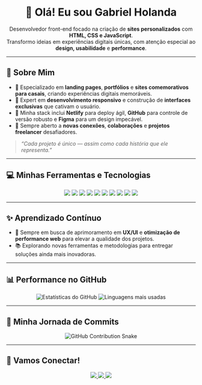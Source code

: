 <h1 align="center">👋 Olá! Eu sou Gabriel Holanda</h1>
<p align="center">
  Desenvolvedor front-end focado na criação de <strong>sites personalizados</strong> com <strong>HTML, CSS e JavaScript</strong>.<br>
  Transformo ideias em experiências digitais únicas, com atenção especial ao <strong>design, usabilidade</strong> e <strong>performance</strong>.
</p>

---

## 💫 Sobre Mim

- 💼 Especializado em **landing pages**, **portfólios** e **sites comemorativos para casais**, criando experiências digitais memoráveis.
- 🎯 Expert em **desenvolvimento responsivo** e construção de **interfaces exclusivas** que cativam o usuário.
- 🚀 Minha stack inclui **Netlify** para deploy ágil, **GitHub** para controle de versão robusto e **Figma** para um design impecável.
- 💬 Sempre aberto a **novas conexões**, **colaborações** e **projetos freelancer** desafiadores.

> *“Cada projeto é único — assim como cada história que ele representa.”*

---

## 💻 Minhas Ferramentas e Tecnologias

<p align="center">
  <img src="https://img.shields.io/badge/html5-%23E34F26.svg?style=for-the-badge&logo=html5&logoColor=white" />
  <img src="https://img.shields.io/badge/css3-%231572B6.svg?style=for-the-badge&logo=css3&logoColor=white" />
  <img src="https://img.shields.io/badge/javascript-%23323330.svg?style=for-the-badge&logo=javascript&logoColor=%23F7DF1E" />
  <img src="https://img.shields.io/badge/netlify-%23000000.svg?style=for-the-badge&logo=netlify&logoColor=#00C7B7" />
  <img src="https://img.shields.io/badge/figma-%23F24E1E.svg?style=for-the-badge&logo=figma&logoColor=white" />
  <img src="https://img.shields.io/badge/flutter-%2302569B.svg?style=for-the-badge&logo=flutter&logoColor=white" />
  <img src="https://img.shields.io/badge/mysql-%2300f.svg?style=for-the-badge&logo=mysql&logoColor=white" />
  <img src="https://img.shields.io/badge/sqlite-%2307405e.svg?style=for-the-badge&logo=sqlite&logoColor=white" />
  <img src="https://img.shields.io/badge/java-%23ED8B00.svg?style=for-the-badge&logo=java&logoColor=white" />
  <img src="https://img.shields.io/badge/oracle-F80000?style=for-the-badge&logo=oracle&logoColor=white" />
</p>

---

## ✨ Aprendizado Contínuo

- 🚀 Sempre em busca de aprimoramento em **UX/UI** e **otimização de performance web** para elevar a qualidade dos projetos.
- 📚 Explorando novas ferramentas e metodologias para entregar soluções ainda mais inovadoras.

---

## 📊 Performance no GitHub

<p align="center">
  <img src="https://github-readme-stats.vercel.app/api?username=gabrielholandacosta&show_icons=true&theme=radical&hide_border=true&include_all_commits=true&count_private=true" alt="Estatísticas do GitHub" />
  <img src="https://github-readme-stats.vercel.app/api/top-langs/?username=gabrielholandacosta&layout=compact&theme=radical&hide_border=true" alt="Linguagens mais usadas" />
</p>

---

## 🐍 Minha Jornada de Commits

<p align="center">
  <img src="https://github.com/gabrielholandacosta/gabrielholandacosta/blob/output/github-contribution-grid-snake.svg" alt="GitHub Contribution Snake" />
</p>

---

## 🤝 Vamos Conectar!

<p align="center">
  <a href="https://discord.gg/1n1xghtt" target="_blank">
    <img src="https://img.shields.io/badge/Discord-%237289DA.svg?style=for-the-badge&logo=discord&logoColor=white" />
  </a>
  <a href="https://instagram.com/ogabrielholanda" target="_blank">
    <img src="https://img.shields.io/badge/@ogabrielholanda-%23E4405F.svg?style=for-the-badge&logo=instagram&logoColor=white" />
  </a>
  <a href="https://gabrielholandacosta.github.io/portfolioGabriel" target="_blank">
    <img src="https://img.shields.io/badge/Portfólio-1a1a1a?style=for-the-badge&logo=about.me&logoColor=white" />
  </a>
</p>
